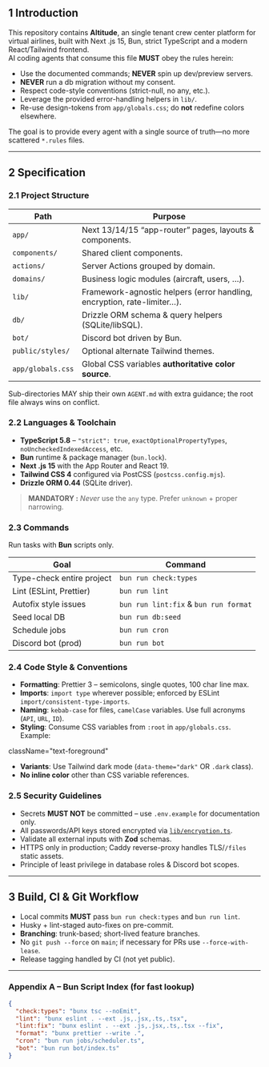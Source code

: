 ## 1 Introduction

This repository contains **Altitude**, an single tenant crew center platform for virtual airlines, built with Next .js 15, Bun, strict TypeScript and a modern React/Tailwind frontend.  
AI coding agents that consume this file **MUST** obey the rules herein:

- Use the documented commands; **NEVER** spin up dev/preview servers.
- **NEVER** run a db migration without my consent.
- Respect code-style conventions (strict-null, no any, etc.).
- Leverage the provided error-handling helpers in `lib/`.
- Re-use design-tokens from `app/globals.css`; do **not** redefine colors elsewhere.

The goal is to provide every agent with a single source of truth—no more scattered `*.rules` files.

---

## 2 Specification

### 2.1 Project Structure

| Path              | Purpose                                                                 |
| ----------------- | ----------------------------------------------------------------------- |
| `app/`            | Next 13/14/15 “app-router” pages, layouts & components.                 |
| `components/`     | Shared client components.                                               |
| `actions/`        | Server Actions grouped by domain.                                       |
| `domains/`        | Business logic modules (aircraft, users, …).                            |
| `lib/`            | Framework-agnostic helpers (error handling, encryption, rate-limiter…). |
| `db/`             | Drizzle ORM schema & query helpers (SQLite/libSQL).                     |
| `bot/`            | Discord bot driven by Bun.                                              |
| `public/styles/`  | Optional alternate Tailwind themes.                                     |
| `app/globals.css` | Global CSS variables **authoritative color source**.                    |

Sub-directories MAY ship their own `AGENT.md` with extra guidance; the root file always wins on conflict.

### 2.2 Languages & Toolchain

- **TypeScript 5.8** – `"strict": true`, `exactOptionalPropertyTypes`, `noUncheckedIndexedAccess`, etc.
- **Bun** runtime & package manager (`bun.lock`).
- **Next .js 15** with the App Router and React 19.
- **Tailwind CSS 4** configured via PostCSS (`postcss.config.mjs`).
- **Drizzle ORM 0.44** (SQLite driver).

> **MANDATORY :** _Never_ use the `any` type. Prefer `unknown` + proper narrowing.

### 2.3 Commands

Run tasks with **Bun** scripts only.

| Goal                      | Command                               |
| ------------------------- | ------------------------------------- |
| Type-check entire project | `bun run check:types`                 |
| Lint (ESLint, Prettier)   | `bun run lint`                        |
| Autofix style issues      | `bun run lint:fix` & `bun run format` |
| Seed local DB             | `bun run db:seed`                     |
| Schedule jobs             | `bun run cron`                        |
| Discord bot (prod)        | `bun run bot`                         |

### 2.4 Code Style & Conventions

- **Formatting**: Prettier 3 – semicolons, single quotes, 100 char line max.
- **Imports**: `import type` wherever possible; enforced by ESLint `import/consistent-type-imports`.
- **Naming**: `kebab-case` for files, `camelCase` variables. Use full acronyms (`API`, `URL`, `ID`).
- **Styling**: Consume CSS variables from `:root` in `app/globals.css`. Example:

className="text-foreground"

- **Variants**: Use Tailwind dark mode (`data-theme="dark"` OR `.dark` class).
- **No inline color** other than CSS variable references.

### 2.5 Security Guidelines

- Secrets **MUST NOT** be committed – use `.env.example` for documentation only.
- All passwords/API keys stored encrypted via [`lib/encryption.ts`](lib/encryption.ts:1).
- Validate all external inputs with **Zod** schemas.
- HTTPS only in production; Caddy reverse-proxy handles TLS/`/files` static assets.
- Principle of least privilege in database roles & Discord bot scopes.

---

## 3 Build, CI & Git Workflow

- Local commits **MUST** pass `bun run check:types` and `bun run lint`.
- Husky + lint-staged auto-fixes on pre-commit.
- **Branching**: trunk-based; short-lived feature branches.
- No `git push --force` on `main`; if necessary for PRs use `--force-with-lease`.
- Release tagging handled by CI (not yet public).

---

### Appendix A – Bun Script Index (for fast lookup)

```json
{
  "check:types": "bunx tsc --noEmit",
  "lint": "bunx eslint . --ext .js,.jsx,.ts,.tsx",
  "lint:fix": "bunx eslint . --ext .js,.jsx,.ts,.tsx --fix",
  "format": "bunx prettier --write .",
  "cron": "bun run jobs/scheduler.ts",
  "bot": "bun run bot/index.ts"
}
```
